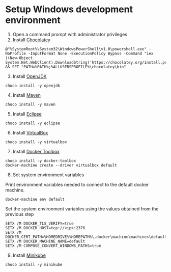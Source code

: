 # Setup Windows development environment
1. Open a command prompt with administrator privileges
2. Install [Chocolatey](https://chocolatey.org/docs/installation)

```
@"%SystemRoot%\System32\WindowsPowerShell\v1.0\powershell.exe" -NoProfile -InputFormat None -ExecutionPolicy Bypass -Command "iex ((New-Object System.Net.WebClient).DownloadString('https://chocolatey.org/install.ps1'))" && SET "PATH=%PATH%;%ALLUSERSPROFILE%\chocolatey\bin"
```
3. Install [OpenJDK](https://chocolatey.org/packages/openjdk)

```
choco install -y openjdk
```
4. Install [Maven](https://chocolatey.org/packages/maven)

```
choco install -y maven
```
5. Install [Eclipse](https://chocolatey.org/packages/eclipse)

```
choco install -y eclipse
```
6. Install [VirtualBox](https://chocolatey.org/packages/virtualbox)

```
choco install -y virtualbox
```
7. Install [Docker Toolbox](https://chocolatey.org/packages/docker-toolbox)

```
choco install -y docker-toolbox
docker-machine create --driver virtualbox default
```
8. Set system environment variables

  Print environment variables needed to connect to the default docker machine.
```
docker-machine env default
```
  Set the system environment variables using the values obtained from the previous step
```
SETX /M DOCKER_TLS_VERIFY=true
SETX /M DOCKER_HOST=tcp://<ip>:2376
SETX /M DOCKER_CERT_PATH=%HOMEDRIVE%%HOMEPATH%\.docker\machine\machines\default
SETX /M DOCKER_MACHINE_NAME=default
SETX /M COMPOSE_CONVERT_WINDOWS_PATHS=true
```
9. Install [Minikube](https://chocolatey.org/packages/Minikube)

```
choco install -y minikube
```
